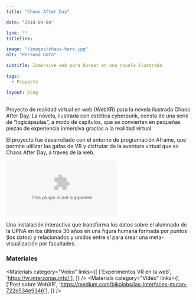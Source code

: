 ```yaml
---
title: "Chaos After Day"

date: "2018-09-04"

link: ""
titlelink:

image: "/images/chaos-hero.jpg"
alt: "Persona Data"

subtitle: Inmersive web para bucear en una novela ilustrada

tags:
  - Proyecto

layout: blog
---
```


<script>
  import Link from "$lib/components/Link/link.svelte";
  import ArrowLink from "$lib/icons/ArrowLink.svelte";
  import Image from "$lib/image/Image.svelte";
  import ImageRow from "$lib/layout/ImageRow/ImageRow.svelte";
  import Embed from "$lib/components/Embed/Embed.svelte";
  import Materials from "$lib/components/Materials/Materials.svelte";
  import Video from "$lib/components/Video/Video.svelte";
</script>

Proyecto de realidad virtual en web (WebXR) para la novela ilustrada Chaos After Day. La novela, ilustrada con estética cyberpunk, consta de una serie de “logicápsulas”, a modo de capítulos, que se convierten en pequeñas piezas de experiencia inmersiva gracias a la realidad virtual.

El proyecto fue desarrollado con el entorno de programación Aframe, que permite utilizar las gafas de VR y disfrutar de la aventura virtual que es Chaos After Day, a través de la web.

<Embed type="youtube" src="https://www.youtube.com/embed/t3wMScMTmzI" styles="mb-6" />

Una instalación interactiva que transforma los datos sobre el alumnado de la UPNA en los últimos 30 años en una figura humana formada por puntos (los datos) y relacionados y unidos entre sí para crear una meta-visualización por facultades.

<ImageRow src="/images/chaos2-v.jpg" alt="Persona data instalación" lastsrc="/images/chaos2-h.jpg" lastalt="Persona data" />

### Materiales

<Materials category="Vídeo" links={[
['Experimentos VR en la web', 'https://vr.interzonas.info/'],
]}
/>
<Materials category="Vídeo" links={[
['Post sobre WebXR', 'https://medium.com/bikolabs/las-interfaces-mutan-722d534e9346'],
]}
/>
